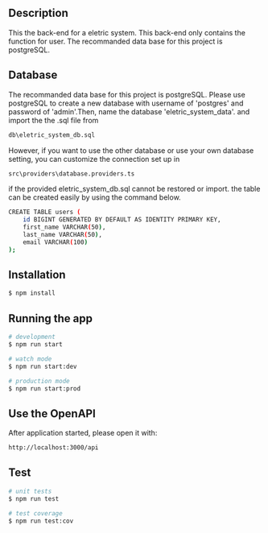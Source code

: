 ## Description

This the back-end for a eletric system. This back-end only contains the function for user. The recommanded data base for this project is postgreSQL.

## Database

The recommanded data base for this project is postgreSQL. Please use postgreSQL to create a new database with username of 'postgres' and password of 'admin'.Then, name the database 'eletric_system_data'. and import the the .sql file from

```bash
db\eletric_system_db.sql
```

However, if you want to use the other database or use your own database setting, you can customize the connection set up in

```bash
src\providers\database.providers.ts
```

if the provided eletric_system_db.sql cannot be restored or import. the table can be created easily by using the command below.

```bash
CREATE TABLE users (
    id BIGINT GENERATED BY DEFAULT AS IDENTITY PRIMARY KEY,
    first_name VARCHAR(50),
    last_name VARCHAR(50),
    email VARCHAR(100)
);
```

## Installation

```bash
$ npm install
```

## Running the app

```bash
# development
$ npm run start

# watch mode
$ npm run start:dev

# production mode
$ npm run start:prod
```

## Use the OpenAPI

After application started, please open it with:

```bash
http://localhost:3000/api
```

## Test

```bash
# unit tests
$ npm run test

# test coverage
$ npm run test:cov
```
